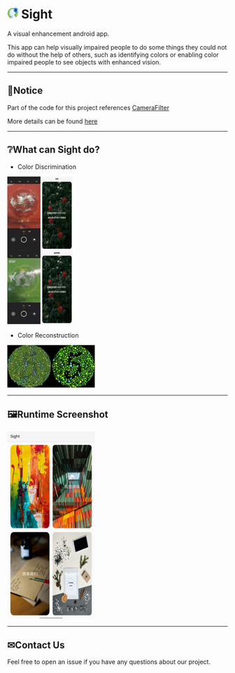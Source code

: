 # <img src="./data/vision.png" width="50" alt="running" style="zoom:50%;" /> Sight
A visual enhancement android app.

This app can help visually impaired people to do some things they could not do without the help of others, such as identifying colors or enabling color impaired people to see objects with enhanced vision.

---
## 👀Notice
Part of the code for this project references [CameraFilter](https://github.com/nekocode/CameraFilter)

More details can be found [here](https://github.com/HYTYH/Sight/blob/main/docs/VisualEnhanceApp_Doc.pdf)

---
## ❔What can Sight do?
- Color Discrimination 
<img src="./data/discrimination.jpg" width="300" alt="running" style="zoom:50%;" />

- Color Reconstruction
<img src="./data/reconstruction.png" width="400" alt="running" style="zoom:50%;" />

---

## 🖼Runtime Screenshot
<img src="./data/running.jpg" width="400" alt="running" style="zoom:50%;" />

---

## ✉Contact Us

Feel free to open an issue if you have any questions about our project.
